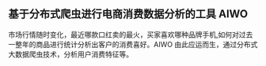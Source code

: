 ## 基于分布式爬虫进行电商消费数据分析的工具 AIWO 
市场行情随时变化，最近哪款口红卖的最火，买家喜欢哪种品牌手机,如何对过去一整年的商品进行统计分析出客户的消费喜好。AIWO 由此应运而生，通过分布式大数据爬虫技术，分析用户消费特征等。
